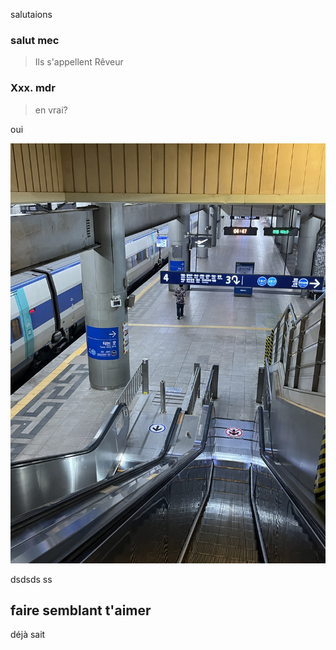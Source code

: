 salutaions



### salut mec

> Ils s'appellent Rêveur

### Xxx. mdr

> en vrai?

oui

![IMG_5342](../images/2024-09-26-salut3/IMG_5342-7333363.JPG)

dsdsds
ss

## faire semblant t'aimer

déjà sait


